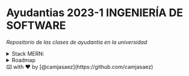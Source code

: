# Ayudantias 2023-1 INGENIERÍA DE SOFTWARE

_Repositorio de las clases de ayudantia en la universidad_

<details>
<summary>Stack MERN:</summary>

- [MongoDB](https://www.mongodb.com) - Base de datos NoSQL
- [Express](https://expressjs.com/) - Framework web rápido, minimalista y sin preferencias para Node.js
- [React](https://react.dev/) - La biblioteca para interfaces de usuario web y nativas
- [Node](https://nodejs.org/es) - Entorno de ejecución para JavaScript construido con V8, motor de JavaScript de Chrome.
    
</details>

<details>
<summary>Roadmap</summary>

</details>
⌨️ with ❤️ by [@camjasaez](https://github.com/camjasaez)